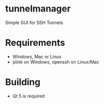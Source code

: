 # tunnelmanager

Simple GUI for SSH Tunnels

# Requirements
* Windows, Mac or Linux
* plink on Windows, openssh on Linux/Mac

# Building

* Qt 5 is required
